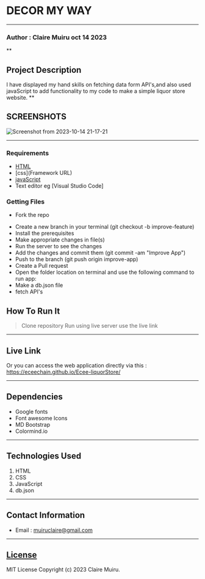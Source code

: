 #  DECOR MY WAY
***
### Author : Claire Muiru oct 14  2023
**
## Project Description
I have displayed my hand  skills on fetching data form API's,and also used javaScript to add functionality to my code to make a simple liquor store website.
**

## SCREENSHOTS
![Screenshot from 2023-10-14 21-17-21](https://github.com/eceechain/Ecee-liquorStore/assets/144310680/bbe4df89-8d42-47a1-a5c5-d20b6f533963)


****
### Requirements
* [HTML](html.com)
* [css](Framework URL)
* [javaScript](funtionality)
* Text editor eg [Visual Studio Code]


### Getting Files
* Fork the repo
- Create a new branch in your terminal (git checkout -b improve-feature)
- Install the prerequisites
- Make appropriate changes in file(s)
- Run the server to see the changes
- Add the changes and commit them (git commit -am "Improve App")
- Push to the branch (git push origin improve-app)
- Create a Pull request
- Open the folder location on terminal and use the following command to run app:
- Make a db.json file
- fetch API's

## How To Run It
>  Clone repository
> Run using live server
> use the live link
***
## Live Link
Or you can access the web application directly via this : https://eceechain.github.io/Ecee-liquorStore/
***
## Dependencies
- Google fonts
- Font awesome Icons
- MD Bootstrap
- Colormind.io
***
## Technologies Used
1. HTML
2. CSS
3. JavaScript
4. db.json
***
## Contact Information
* Email : muiruclaire@gmail.com
***
## [License](LICENSE)
MIT License
Copyright (c) 2023 Claire Muiru.